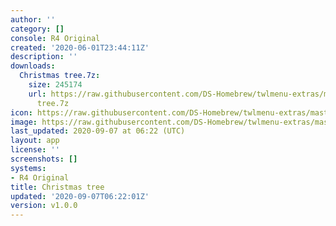 ```yaml
---
author: ''
category: []
console: R4 Original
created: '2020-06-01T23:44:11Z'
description: ''
downloads:
  Christmas tree.7z:
    size: 245174
    url: https://raw.githubusercontent.com/DS-Homebrew/twlmenu-extras/master/_nds/TWiLightMenu/r4menu/themes/Christmas
      tree.7z
icon: https://raw.githubusercontent.com/DS-Homebrew/twlmenu-extras/master/unistore/icons/r4.png
image: https://raw.githubusercontent.com/DS-Homebrew/twlmenu-extras/master/unistore/icons/r4.png
last_updated: 2020-09-07 at 06:22 (UTC)
layout: app
license: ''
screenshots: []
systems:
- R4 Original
title: Christmas tree
updated: '2020-09-07T06:22:01Z'
version: v1.0.0
---
```

